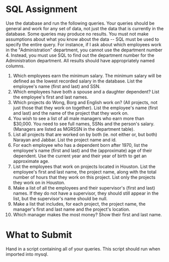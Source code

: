 # SQL Assignment

Use the database and run the following queries. Your queries should be general and work for any set of data, not just the data that is currently in the database. Some queries may produce no results. You must not make assumptions about what you know about the data -- SQL must be used to specify the entire query. For instance, if I ask about which employees work in the "Administration" department, you cannot use the department number 4. Instead, you must use SQL to find out the department number for the Administration department. All results should have appropriately named columns.

1. Which employees earn the minimum salary. The minimum salary will be defined as the lowest recorded salary in the database. List the employee's name (first and last) and SSN.
2. Which employees have both a spouse and a daughter dependent? List the employee's first and last names.
3. Which projects do Wong, Borg and English work on? (All projects, not just those that they work on together). List the employee's name (first and last) and the name of the project that they work on.
4. You wish to see a list of all male managers who earn more than $30,000. You need to see full names, SSNs and the person's salary. (Managers are listed as MGRSSN in the department table).
5. List all projects that are worked on by both (ie. not either or, but both) Narayan and Jabbar. List the project name and id.
6. For each employee who has a dependent born after 1970, list the employee's name (first and last) and the (approximate) age of their dependent. Use the current year and their year of birth to get an approximate age.
7. List the employees that work on projects located in Houston. List the employee's first and last name, the project name, along with the total number of hours that they work on this project. List only the projects they work on in Houston.
8. Make a list of all the employees and their supervisor's (first and last) names. If they do not have a supervisor, they should still appear in the list, but the supervisor's name should be null.
9. Make a list that includes, for each project, the project name, the manager's first and last name and the project's location.
10. Which manager makes the most money? Show their first and last name.

# What to Submit
Hand in a script containing all of your queries. This script should run when imported into mysql.